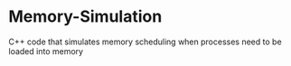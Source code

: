 # Memory-Simulation
C++ code that simulates memory scheduling when processes need to be loaded into memory 
